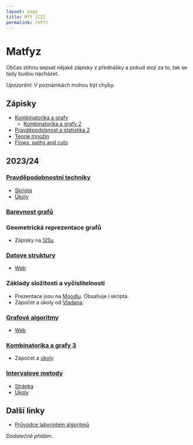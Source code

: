 ```yaml
---
layout: page
title: Mff [CZ]
permalink: /mff/
---
```


# Matfyz

Občas stihnu sepsat nějaké zápisky z přednášky a pokud stojí za to, tak se tady budou nacházet.

*Upozorění:* V poznámkách mohou být chyby.

## Zápisky

- [Kombinatorika a grafy](kg.pdf)
	- [Kombinatorika a grafy 2](kombinatorika-a-grafy-ii-poznamky.pdf)
- [Pravděpodobnost a statistika 2](past-ii.pdf)
- [Teorie množin](temno.pdf)
- [Flows, paths and cuts](flows-paths-cuts.pdf)

## 2023/24

### [Pravděpodobnostní techniky](https://kam.mff.cuni.cz/~tyomkyn/teaching/PT/PT.html)

- [Skripta](https://www.cs.cmu.edu/~15850/handouts/matousek-vondrak-prob-ln.pdf)
- [Úkoly](https://kam.mff.cuni.cz/~dbulavka/teaching/ws2324/pt.html)

### [Barevnost grafů](https://iuuk.mff.cuni.cz/~rakdver/index.php?which=uceni&subject=bar)

### Geometrická reprezentace grafů

- Zápisky na [SISu](https://is.cuni.cz/studium/predmety/index.php?id=b1110fec60a34e4c9eff4fbd6f73920d&tid=&do=predmet&kod=NDMI037&skr=2023&fak=11320)

### [Datove struktury](https://mj.ucw.cz/vyuka/dsnotes/ds.pdf)

- [Web](https://mj.ucw.cz/vyuka/2324/ds1/)

### Základy složitosti a vyčíslitelnosti

- Prezentace jsou na [Moodlu](https://dl1.cuni.cz/course/view.php?id=10131). Obsahuje i skripta.
- Zápočet a úkoly od [Vladana](https://kti.mff.cuni.cz/~maj/).

### [Grafové algoritmy](https://mj.ucw.cz/vyuka/ga/ga-final.pdf)

- [Web](https://mj.ucw.cz/vyuka/2324/ga/)

### [Kombinatorika a grafy 3](https://iuuk.mff.cuni.cz/~rakdver/index.php?which=uceni&subject=kg3)

- Zápočet a [úkoly](http://gaubian.xyz/)

### [Intervalove metody](https://kam.mff.cuni.cz/~hladik/IA/text_ia.pdf)

- [Stránka](https://kam.mff.cuni.cz/~hladik/IA/)
- [Úkoly](https://elif.cz/IM_2324)

## Další linky

- [Průvodce labyrintem algoritmů](https://pruvodce.ucw.cz/)

*Dodatečně přidám.*